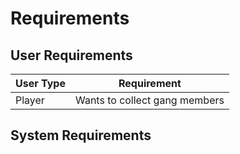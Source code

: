 # Requirements

## User Requirements

| User Type | Requirement                   |
| --------- | ----------------------------- |
| Player    | Wants to collect gang members |

## System Requirements
